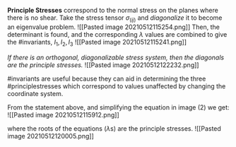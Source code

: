 **Principle Stresses** correspond to the normal stress on the planes where there is no shear. Take the stress tensor $\sigma _(ij)$ and *diagonalize* it to become an eigenvalue problem.
![[Pasted image 20210512115254.png]]
Then, the determinant is found, and the corresponding $\lambda$ values are combined to give the #invariants, $I_1 , I_2 , I_3$
![[Pasted image 20210512115241.png]]

*If there is an orthogonal, diagonalizable stress system, then the diagonals are the principle stresses.*
![[Pasted image 20210512122232.png]]

#invariants are useful because they can aid in determining the three #principlestresses which correspond to values unaffected by changing the coordinate system.

From the statement above, and simplifying the equation in image (2) we get:
![[Pasted image 20210512115912.png]]

where the roots of the equations ($\lambda$s) are the principle stresses.
![[Pasted image 20210512120005.png]]
